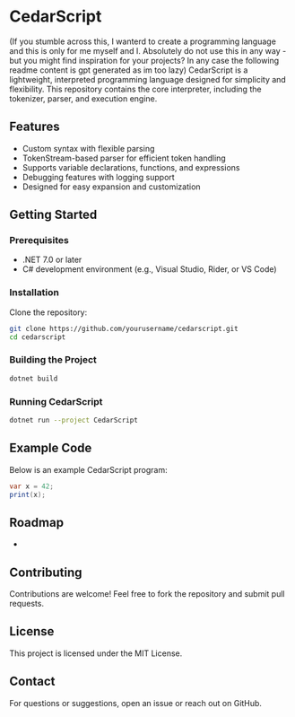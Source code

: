 # CedarScript

(If you stumble across this, I wanterd to create a programming language and this is only for me myself and I. Absolutely do not use this in any way - but you might find inspiration for your projects? In any case the following readme content is gpt generated as im too lazy)
CedarScript is a lightweight, interpreted programming language designed for simplicity and flexibility. This repository contains the core interpreter, including the tokenizer, parser, and execution engine.

## Features

- Custom syntax with flexible parsing
- TokenStream-based parser for efficient token handling
- Supports variable declarations, functions, and expressions
- Debugging features with logging support
- Designed for easy expansion and customization

## Getting Started

### Prerequisites

- .NET 7.0 or later
- C# development environment (e.g., Visual Studio, Rider, or VS Code)

### Installation

Clone the repository:

```sh
git clone https://github.com/yourusername/cedarscript.git
cd cedarscript
```

### Building the Project

```sh
dotnet build
```

### Running CedarScript

```sh
dotnet run --project CedarScript
```

## Example Code

Below is an example CedarScript program:

```cs
var x = 42;
print(x);
```

## Roadmap

-

## Contributing

Contributions are welcome! Feel free to fork the repository and submit pull requests.

## License

This project is licensed under the MIT License.

## Contact

For questions or suggestions, open an issue or reach out on GitHub.
